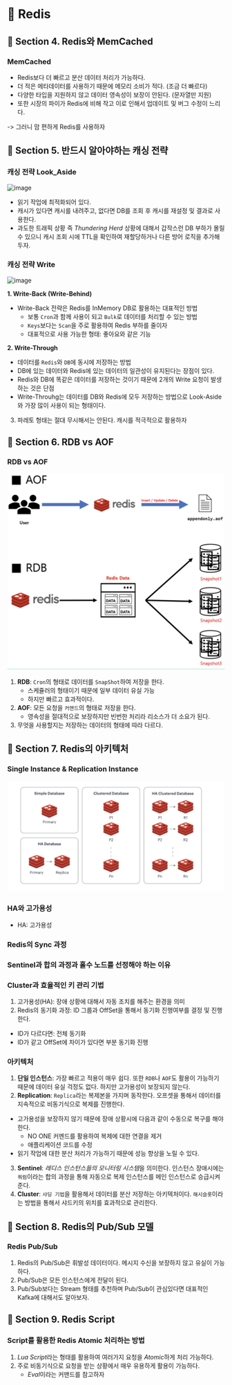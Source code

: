 # :pushpin: Redis

## :seedling: Section 4. Redis와 MemCached
### MemCached
- Redis보다 더 빠르고 분산 데이터 처리가 가능하다.
- 더 적은 메타데이터를 사용하기 때문에 메모리 소비가 적다. (조금 더 빠르다)
- 다양한 타입을 지원하지 않고 데이터 영속성이 보장이 안된다. (문자열만 지원)
- 또한 시장의 파이가 Redis에 비해 작고 이로 인해서 업데이트 및 버그 수정이 느리다.

-> 그러니 맘 편하게 Redis를 사용하자


## :seedling: Section 5. 반드시 알아야하는 캐싱 전략
### 캐싱 전략 Look_Aside
![image](../images/look_aside.png)

- 읽기 작업에 최적화되어 있다.
- 캐시가 있다면 캐시를 내려주고, 없다면 DB를 조회 후 캐시를 재설정 및 결과로 사용한다.
- 과도한 트래픽 상황 즉 *Thundering Herd* 상황에 대해서 갑작스런 DB 부하가 몰릴 수 있으니 캐시 조회 시에 TTL을 확인하여 재할당하거나 다른 방어 로직을 추가해두자.

### 캐싱 전략 Write
![image](../images/cache_write.png)

**1. Write-Back (Write-Behind)**
- Write-Back 전략은 Redis를 InMemory DB로 활용하는 대표적인 방법
  - 보통 `Cron`과 함께 사용이 되고 `Bulk`로 데이터를 처리할 수 있는 방법
  - `Keys`보다는 `Scan`을 주로 활용하여 Redis 부하를 줄이자
  - 대표적으로 사용 가능한 형태: 좋아요와 같은 기능

**2. Write-Through**
- 데이터를 `Redis`와 `DB`에 동시에 저장하는 방법
- DB에 있는 데이터와 Redis에 있는 데이터의 일관성이 유지된다는 장점이 있다.
- Redis와 DB에 똑같은 데이터를 저장하는 것이기 때문에 2개의 Write 요청이 발생하는 것은 단점
- Write-Throuhg는 데이터를 DB와 Redis에 모두 저장하는 방법으로 Look-Aside와 가장 많이 사용이 되는 형태이다.

3. 파레토 형태는 절대 무시해서는 안된다. 캐시를 적극적으로 활용하자


## :seedling: Section 6. RDB vs AOF
### RDB vs AOF
![image](../images/backup.png)

1. **RDB**: `Cron`의 형태로 데이터를 `SnapShot`하여 저장을 한다. 
   - 스케쥴러의 형태이기 때문에 일부 데이터 유실 가능
   - 하지만 빠르고 효과적이다.
2. **AOF**: 모든 요청을 `커맨드`의 형태로 저장을 한다.
   - 영속성을 절대적으로 보장하지만 빈번한 처리라 리소스가 더 소요가 된다.
3. 무엇을 사용할지는 저장하는 데이터의 형태에 따라 다르다.


## :seedling: Section 7. Redis의 아키텍처
### Single Instance & Replication Instance
![image](../images/architecture.png)

### HA와 고가용성
- HA: 고가용성 

### Redis의 Sync 과정

### Sentinel과 합의 과정과 홀수 노드를 선정해야 하는 이유

### Cluster과 효율적인 키 관리 기법
1. 고가용성(HA): 장애 상황에 대해서 자동 조치를 해주는 환경을 의미
2. Redis의 동기화 과정: ID 그룹과 OffSet을 통해서 동기화 진행여부를 결정 및 진행한다.
- ID가 다르다면: 전체 동기화
- ID가 같고 OffSet에 차이가 있다면 부분 동기화 진행

### 아키텍처
1. **단일 인스턴스**: 가장 빠르고 적용이 매우 쉽다. 또한 `RDB`나 `AOF`도 활용이 가능하기 때문에 데이터 유실 걱정도 없다. 하지만 고가용성이 보장되지 않는다.
2. **Replication**: `Replica`라는 복제본을 가지며 동작한다. 오프셋을 통해서 데이터를 지속적으로 비동기식으로 복제를 진행한다.
- 고가용성을 보장하지 않기 때문에 장애 상황시에 다음과 같이 수동으로 복구를 해야한다.
  - NO ONE 커멘드를 활용하여 복제에 대한 연결을 제거
  - 애플리케이션 코드를 수정
- 읽기 작업에 대한 분산 처리가 가능하기 때문에 성능 향상을 노릴 수 있다.
3. **Sentinel**: *레디스 인스턴스들의 모니터링 시스템*을 의미한다. 인스턴스 장애시에는 `쿼럼`이라는 합의 과정을 통해 자동으로 복제 인스턴스를 메인 인스턴스로 승급시켜준다.
4. **Cluster**: `샤딩 기법`을 활용해서 데이터를 분산 저장하는 아키텍처이다. `해시슬롯`이라는 방법을 통해서 샤드키의 위치를 효과적으로 관리한다. 


## :seedling: Section 8. Redis의 Pub/Sub 모델
### Redis Pub/Sub
1. Redis의 Pub/Sub은 휘발성 데이터이다. 메시지 수신을 보장하지 않고 유실이 가능하다.
2. Pub/Sub은 모든 인스턴스에게 전달이 된다.
3. Pub/Sub보다는 Stream 형태를 추천하며 Pub/Sub이 관심있다면 대표적인 Kafka에 대해서도 알아보자.


## :seedling: Section 9. Redis Script
### Script를 활용한 Redis Atomic 처리하는 방법
1. *Lua Script*라는 형태를 활용하여 여러가지 요청을 *Atomic*하게 처리 가능하다.
2. 주로 비동기식으로 요청을 받는 상황에서 매우 유용하게 활용이 가능하다.
   - *Eval*이라는 커맨드를 참고하자